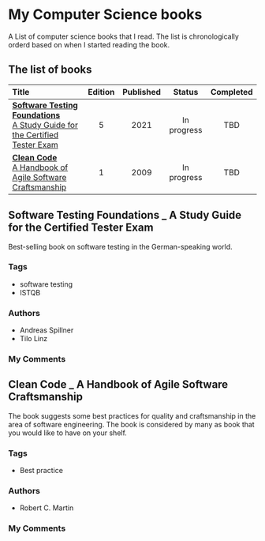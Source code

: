 # My Computer Science books
A List of computer science books that I read. The list is chronologically orderd based on when I started reading the book.

## The list of books

| Title                                                                                                              | Edition | Published | Status      | Completed |
| :----------------------------------------------------------------------------------------------------------------- | :-----: | :-------: | :---------: | :-------: |
| [**Software Testing Foundations**<br>A Study Guide for the Certified Tester Exam](#softwaretestingfoundations2021) | 5       | 2021      | In progress |   TBD     |
| [**Clean Code**<br>A Handbook of Agile Software Craftsmanship](#cleancode2009)                                     | 1       | 2009      | In progress |   TBD     |


<a name="softwaretestingfoundations2021" />

## Software Testing Foundations _ A Study Guide for the Certified Tester Exam
Best-selling book on software testing in the German-speaking world.

### Tags
- software testing
- ISTQB

### Authors

- Andreas Spillner
- Tilo Linz

### My Comments


<a name="cleancode2009" />

## Clean Code _ A Handbook of Agile Software Craftsmanship
The book suggests some best practices for quality and craftsmanship in the area of software engineering. The book is considered by many as book that you would like to have on your shelf.

### Tags
- Best practice

### Authors

- Robert C. Martin

### My Comments

